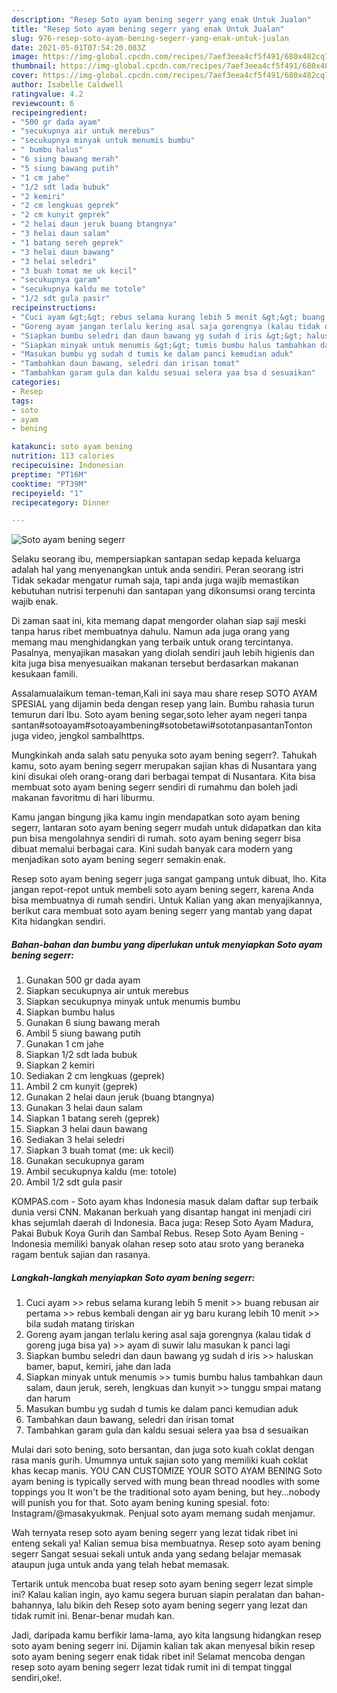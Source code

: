 ```yaml
---
description: "Resep Soto ayam bening segerr yang enak Untuk Jualan"
title: "Resep Soto ayam bening segerr yang enak Untuk Jualan"
slug: 976-resep-soto-ayam-bening-segerr-yang-enak-untuk-jualan
date: 2021-05-01T07:54:20.083Z
image: https://img-global.cpcdn.com/recipes/7aef3eea4cf5f491/680x482cq70/soto-ayam-bening-segerr-foto-resep-utama.jpg
thumbnail: https://img-global.cpcdn.com/recipes/7aef3eea4cf5f491/680x482cq70/soto-ayam-bening-segerr-foto-resep-utama.jpg
cover: https://img-global.cpcdn.com/recipes/7aef3eea4cf5f491/680x482cq70/soto-ayam-bening-segerr-foto-resep-utama.jpg
author: Isabelle Caldwell
ratingvalue: 4.2
reviewcount: 6
recipeingredient:
- "500 gr dada ayam"
- "secukupnya air untuk merebus"
- "secukupnya minyak untuk menumis bumbu"
- " bumbu halus"
- "6 siung bawang merah"
- "5 siung bawang putih"
- "1 cm jahe"
- "1/2 sdt lada bubuk"
- "2 kemiri"
- "2 cm lengkuas geprek"
- "2 cm kunyit geprek"
- "2 helai daun jeruk buang btangnya"
- "3 helai daun salam"
- "1 batang sereh geprek"
- "3 helai daun bawang"
- "3 helai seledri"
- "3 buah tomat me uk kecil"
- "secukupnya garam"
- "secukupnya kaldu me totole"
- "1/2 sdt gula pasir"
recipeinstructions:
- "Cuci ayam &gt;&gt; rebus selama kurang lebih 5 menit &gt;&gt; buang rebusan air pertama &gt;&gt; rebus kembali dengan air yg baru kurang lebih 10 menit &gt;&gt; bila sudah matang tiriskan"
- "Goreng ayam jangan terlalu kering asal saja gorengnya (kalau tidak d goreng juga bisa ya) &gt;&gt; ayam di suwir lalu masukan k panci lagi"
- "Siapkan bumbu seledri dan daun bawang yg sudah d iris &gt;&gt; haluskan bamer, baput, kemiri, jahe dan lada"
- "Siapkan minyak untuk menumis &gt;&gt; tumis bumbu halus tambahkan daun salam, daun jeruk, sereh, lengkuas dan kunyit &gt;&gt; tunggu smpai matang dan harum"
- "Masukan bumbu yg sudah d tumis ke dalam panci kemudian aduk"
- "Tambahkan daun bawang, seledri dan irisan tomat"
- "Tambahkan garam gula dan kaldu sesuai selera yaa bsa d sesuaikan"
categories:
- Resep
tags:
- soto
- ayam
- bening

katakunci: soto ayam bening 
nutrition: 113 calories
recipecuisine: Indonesian
preptime: "PT16M"
cooktime: "PT39M"
recipeyield: "1"
recipecategory: Dinner

---
```



![Soto ayam bening segerr](https://img-global.cpcdn.com/recipes/7aef3eea4cf5f491/680x482cq70/soto-ayam-bening-segerr-foto-resep-utama.jpg)

Selaku seorang ibu, mempersiapkan santapan sedap kepada keluarga adalah hal yang menyenangkan untuk anda sendiri. Peran seorang istri Tidak sekadar mengatur rumah saja, tapi anda juga wajib memastikan kebutuhan nutrisi terpenuhi dan santapan yang dikonsumsi orang tercinta wajib enak.

Di zaman  saat ini, kita memang dapat mengorder olahan siap saji meski tanpa harus ribet membuatnya dahulu. Namun ada juga orang yang memang mau menghidangkan yang terbaik untuk orang tercintanya. Pasalnya, menyajikan masakan yang diolah sendiri jauh lebih higienis dan kita juga bisa menyesuaikan makanan tersebut berdasarkan makanan kesukaan famili. 

Assalamualaikum teman-teman,Kali ini saya mau share resep SOTO AYAM SPESIAL yang dijamin beda dengan resep yang lain. Bumbu rahasia turun temurun dari Ibu. Soto ayam bening segar,soto leher ayam negeri tanpa santan#sotoayam#sotoayambening#sotobetawi#sototanpasantanTonton juga video, jengkol sambalhttps.

Mungkinkah anda salah satu penyuka soto ayam bening segerr?. Tahukah kamu, soto ayam bening segerr merupakan sajian khas di Nusantara yang kini disukai oleh orang-orang dari berbagai tempat di Nusantara. Kita bisa membuat soto ayam bening segerr sendiri di rumahmu dan boleh jadi makanan favoritmu di hari liburmu.

Kamu jangan bingung jika kamu ingin mendapatkan soto ayam bening segerr, lantaran soto ayam bening segerr mudah untuk didapatkan dan kita pun bisa mengolahnya sendiri di rumah. soto ayam bening segerr bisa dibuat memalui berbagai cara. Kini sudah banyak cara modern yang menjadikan soto ayam bening segerr semakin enak.

Resep soto ayam bening segerr juga sangat gampang untuk dibuat, lho. Kita jangan repot-repot untuk membeli soto ayam bening segerr, karena Anda bisa membuatnya di rumah sendiri. Untuk Kalian yang akan menyajikannya, berikut cara membuat soto ayam bening segerr yang mantab yang dapat Kita hidangkan sendiri.

<!--inarticleads1-->

##### Bahan-bahan dan bumbu yang diperlukan untuk menyiapkan Soto ayam bening segerr:

1. Gunakan 500 gr dada ayam
1. Siapkan secukupnya air untuk merebus
1. Siapkan secukupnya minyak untuk menumis bumbu
1. Siapkan  bumbu halus
1. Gunakan 6 siung bawang merah
1. Ambil 5 siung bawang putih
1. Gunakan 1 cm jahe
1. Siapkan 1/2 sdt lada bubuk
1. Siapkan 2 kemiri
1. Sediakan 2 cm lengkuas (geprek)
1. Ambil 2 cm kunyit (geprek)
1. Gunakan 2 helai daun jeruk (buang btangnya)
1. Gunakan 3 helai daun salam
1. Siapkan 1 batang sereh (geprek)
1. Siapkan 3 helai daun bawang
1. Sediakan 3 helai seledri
1. Siapkan 3 buah tomat (me: uk kecil)
1. Gunakan secukupnya garam
1. Ambil secukupnya kaldu (me: totole)
1. Ambil 1/2 sdt gula pasir


KOMPAS.com - Soto ayam khas Indonesia masuk dalam daftar sup terbaik dunia versi CNN. Makanan berkuah yang disantap hangat ini menjadi ciri khas sejumlah daerah di Indonesia. Baca juga: Resep Soto Ayam Madura, Pakai Bubuk Koya Gurih dan Sambal Rebus. Resep Soto Ayam Bening - Indonesia memiliki banyak olahan resep soto atau sroto yang beraneka ragam bentuk sajian dan rasanya. 

<!--inarticleads2-->

##### Langkah-langkah menyiapkan Soto ayam bening segerr:

1. Cuci ayam &gt;&gt; rebus selama kurang lebih 5 menit &gt;&gt; buang rebusan air pertama &gt;&gt; rebus kembali dengan air yg baru kurang lebih 10 menit &gt;&gt; bila sudah matang tiriskan
1. Goreng ayam jangan terlalu kering asal saja gorengnya (kalau tidak d goreng juga bisa ya) &gt;&gt; ayam di suwir lalu masukan k panci lagi
1. Siapkan bumbu seledri dan daun bawang yg sudah d iris &gt;&gt; haluskan bamer, baput, kemiri, jahe dan lada
1. Siapkan minyak untuk menumis &gt;&gt; tumis bumbu halus tambahkan daun salam, daun jeruk, sereh, lengkuas dan kunyit &gt;&gt; tunggu smpai matang dan harum
1. Masukan bumbu yg sudah d tumis ke dalam panci kemudian aduk
1. Tambahkan daun bawang, seledri dan irisan tomat
1. Tambahkan garam gula dan kaldu sesuai selera yaa bsa d sesuaikan


Mulai dari soto bening, soto bersantan, dan juga soto kuah coklat dengan rasa manis gurih. Umumnya untuk sajian soto yang memiliki kuah coklat khas kecap manis. YOU CAN CUSTOMIZE YOUR SOTO AYAM BENING Soto ayam bening is typically served with mung bean thread noodles with some toppings you It won&#39;t be the traditional soto ayam bening, but hey…nobody will punish you for that. Soto ayam bening kuning spesial. foto: Instagram/@masakyukmak. Penjual soto ayam memang sudah menjamur. 

Wah ternyata resep soto ayam bening segerr yang lezat tidak ribet ini enteng sekali ya! Kalian semua bisa membuatnya. Resep soto ayam bening segerr Sangat sesuai sekali untuk anda yang sedang belajar memasak ataupun juga untuk anda yang telah hebat memasak.

Tertarik untuk mencoba buat resep soto ayam bening segerr lezat simple ini? Kalau kalian ingin, ayo kamu segera buruan siapin peralatan dan bahan-bahannya, lalu bikin deh Resep soto ayam bening segerr yang lezat dan tidak rumit ini. Benar-benar mudah kan. 

Jadi, daripada kamu berfikir lama-lama, ayo kita langsung hidangkan resep soto ayam bening segerr ini. Dijamin kalian tak akan menyesal bikin resep soto ayam bening segerr enak tidak ribet ini! Selamat mencoba dengan resep soto ayam bening segerr lezat tidak rumit ini di tempat tinggal sendiri,oke!.


